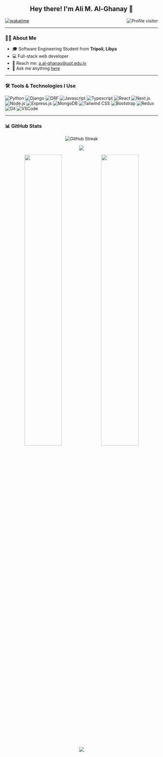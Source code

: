 <h2 align="center">
  Hey there! I'm Ali M. Al-Ghanay 👋
</h2>

<a href="https://komarev.com/ghpvc/?username=alialghanay">
  <img align="right" src="https://komarev.com/ghpvc/?username=alialghanay&label=Visitors&color=0e75b6&style=flat" alt="Profile visitor" />
</a>

[![wakatime](https://wakatime.com/badge/user/eebb3dd8-d9b2-40de-9b88-6fd6cac99dbc.svg)](https://wakatime.com/@eebb3dd8-d9b2-40de-9b88-6fd6cac99dbc)

---

### 👨‍💻 About Me

- 🎓 Software Engineering Student from **Tripoli, Libya**  
- 💻 Full-stack web developer  
- 📧 Reach me: a.al-ghanay@uot.edu.ly  
- 💬 Ask me anything [here](https://github.com/alialghanay/alialghanay/issues)  

---

### 🛠️ Tools & Technologies I Use

![Python](https://img.shields.io/badge/Python-3776AB?style=for-the-badge&logo=python&logoColor=white)
![Django](https://img.shields.io/badge/Django-092E20?style=for-the-badge&logo=django&logoColor=white)
![DRF](https://img.shields.io/badge/DRF-FF1709?style=for-the-badge&logo=django&logoColor=white)
![Javascript](https://img.shields.io/badge/Javascript-F0DB4F?style=for-the-badge&logo=javascript&logoColor=black)
![Typescript](https://img.shields.io/badge/Typescript-007acc?style=for-the-badge&logo=typescript&logoColor=white)
![React](https://img.shields.io/badge/-React-61DBFB?style=for-the-badge&logo=react&logoColor=black)
![Next.js](https://img.shields.io/badge/Next.js-black?style=for-the-badge&logo=next.js&logoColor=white)
![Node.js](https://img.shields.io/badge/Node.js-3C873A?style=for-the-badge&logo=node.js&logoColor=white)
![Express.js](https://img.shields.io/badge/Express.js-000000?style=for-the-badge&logo=express&logoColor=white)
![MongoDB](https://img.shields.io/badge/MongoDB-4EA94B?style=for-the-badge&logo=mongodb&logoColor=white)
![Tailwind CSS](https://img.shields.io/badge/Tailwind_CSS-06B6D4?style=for-the-badge&logo=tailwindcss&logoColor=white)
![Bootstrap](https://img.shields.io/badge/Bootstrap-563D7C?style=for-the-badge&logo=bootstrap&logoColor=white)
![Redux](https://img.shields.io/badge/Redux-593D88?style=for-the-badge&logo=redux&logoColor=white)
![Git](https://img.shields.io/badge/Git-F05032?style=for-the-badge&logo=git&logoColor=white)
![VSCode](https://img.shields.io/badge/VSCode-007ACC?style=for-the-badge&logo=visual-studio-code&logoColor=white)

---

### 📊 GitHub Stats

<p align="center">
  <img src="https://github-readme-streak-stats.herokuapp.com/?user=alialghanay&theme=radical" alt="GitHub Streak" />
</p>

<p align="center">
  <img src="https://github-profile-summary-cards.vercel.app/api/cards/profile-details?username=alialghanay&theme=radical" />
</p>

<p align="center">
  <img src="https://denvercoder1-github-readme-stats.vercel.app/api?username=alialghanay&show_icons=true&theme=react&count_private=true" width="49.5%" />
  <img src="https://denvercoder1-github-readme-stats.vercel.app/api/top-langs/?username=alialghanay&langs_count=8&layout=compact&theme=react" width="49.5%" />
</p>

<p align="center">
  <img src="https://github-readme-activity-graph.vercel.app/graph?username=alialghanay&custom_title=Al%20Ghanay's%20GitHub%20Activity%20Graph&bg_color=0D1117&color=7F3FBF&line=7F3FBF&point=7F3FBF&area=true" />
</p>
